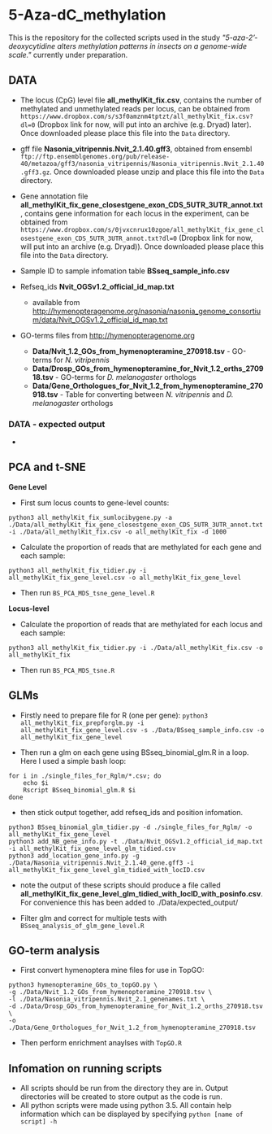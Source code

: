 # 5-Aza-dC_methylation

This is the repository for the collected scripts used in the study *"5-aza-2’-deoxycytidine alters methylation patterns in insects on a genome-wide scale."* currently under preparation.

## DATA

* The locus (CpG) level file **all_methylKit_fix.csv**, contains the number of methylated and unmethylated reads per locus, can be obtained from `https://www.dropbox.com/s/s3f0amznm4tptzt/all_methylKit_fix.csv?dl=0` (Dropbox link for now, will put into an archive (e.g. Dryad) later). Once downloaded please place this file into the `Data` directory. 

* gff file **Nasonia_vitripennis.Nvit_2.1.40.gff3**, obtained from ensembl `ftp://ftp.ensemblgenomes.org/pub/release-40/metazoa/gff3/nasonia_vitripennis/Nasonia_vitripennis.Nvit_2.1.40.gff3.gz`. Once downloaded please unzip and place this file into the `Data` directory.

* Gene annotation file **all_methylKit_fix_gene_closestgene_exon_CDS_5UTR_3UTR_annot.txt**, contains gene information for each locus in the experiment, can be obtained from `https://www.dropbox.com/s/0jvxcnrux10zgoe/all_methylKit_fix_gene_closestgene_exon_CDS_5UTR_3UTR_annot.txt?dl=0` (Dropbox link for now, will put into an archive (e.g. Dryad)). Once downloaded please place this file into the `Data` directory. 

* Sample ID to sample infomation table **BSseq_sample_info.csv**

* Refseq_ids **Nvit_OGSv1.2_official_id_map.txt** 
    * available from http://hymenopteragenome.org/nasonia/nasonia_genome_consortium/data/Nvit_OGSv1.2_official_id_map.txt

* GO-terms files from http://hymenopteragenome.org

    * **Data/Nvit_1.2_GOs_from_hymenopteramine_270918.tsv** - GO-terms for *N. vitripennis*
    * **Data/Drosp_GOs_from_hymenopteramine_for_Nvit_1.2_orths_270918.tsv** - GO-terms for *D. melanogaster* orthologs
    * **Data/Gene_Orthologues_for_Nvit_1.2_from_hymenopteramine_270918.tsv** - Table for converting between *N. vitripennis* and *D. melanogaster* orthologs

### DATA - expected output

*

## PCA and t-SNE

**Gene Level** 

* First sum locus counts to gene-level counts:

`python3 all_methylKit_fix_sumlocibygene.py -a ./Data/all_methylKit_fix_gene_closestgene_exon_CDS_5UTR_3UTR_annot.txt -i ./Data/all_methylKit_fix.csv -o all_methylKit_fix -d 1000`

* Calculate the proportion of reads that are methylated for each gene and each sample:

`python3 all_methylKit_fix_tidier.py -i all_methylKit_fix_gene_level.csv -o all_methylKit_fix_gene_level`

* Then run `BS_PCA_MDS_tsne_gene_level.R`

**Locus-level**

* Calculate the proportion of reads that are methylated for each locus and each sample:

`python3 all_methylKit_fix_tidier.py -i ./Data/all_methylKit_fix.csv -o all_methylKit_fix`

* Then run `BS_PCA_MDS_tsne.R`


## GLMs

* Firstly need to prepare file for R (one per gene):
`python3 all_methylKit_fix_prepforglm.py -i  all_methylKit_fix_gene_level.csv -s ./Data/BSseq_sample_info.csv -o all_methylKit_fix_gene_level`

* Then run a glm on each gene using BSseq_binomial_glm.R in a loop. Here I used a simple bash loop:

```
for i in ./single_files_for_Rglm/*.csv; do
	echo $i
	Rscript BSseq_binomial_glm.R $i
done
```

* then stick output together, add refseq_ids and position infomation.

```
python3 BSseq_binomial_glm_tidier.py -d ./single_files_for_Rglm/ -o all_methylKit_fix_gene_level
python3 add_NB_gene_info.py -t ./Data/Nvit_OGSv1.2_official_id_map.txt -i all_methylKit_fix_gene_level_glm_tidied.csv
python3 add_location_gene_info.py -g ./Data/Nasonia_vitripennis.Nvit_2.1.40_gene.gff3 -i all_methylKit_fix_gene_level_glm_tidied_with_locID.csv 
```

* note the output of these scripts should produce a file called **all_methylKit_fix_gene_level_glm_tidied_with_locID_with_posinfo.csv**. For convenience this has been added to ./Data/expected_output/

* Filter glm and correct for multiple tests with `BSseq_analysis_of_glm_gene_level.R`


## GO-term analysis

* First convert hymenoptera mine files for use in TopGO:
```
python3 hymenopteramine_GOs_to_topGO.py \
-g ./Data/Nvit_1.2_GOs_from_hymenopteramine_270918.tsv \
-l ./Data/Nasonia_vitripennis.Nvit_2.1_genenames.txt \
-d ./Data/Drosp_GOs_from_hymenopteramine_for_Nvit_1.2_orths_270918.tsv \
-o ./Data/Gene_Orthologues_for_Nvit_1.2_from_hymenopteramine_270918.tsv
```

* Then perform enrichment anaylses with `TopGO.R`

## Infomation on running scripts

* All scripts should be run from the directory they are in. Output directories will be created to store output as the code is run. 
* All python scripts were made using python 3.5. All contain help information which can be displayed by specifying `python [name of script] -h`


